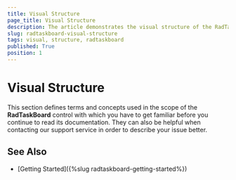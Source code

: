 ```yaml
---
title: Visual Structure
page_title: Visual Structure
description: The article demonstrates the visual structure of the RadTaskBoard.
slug: radtaskboard-visual-structure
tags: visual, structure, radtaskboard
published: True
position: 1
---
```


# Visual Structure

This section defines terms and concepts used in the scope of the __RadTaskBoard__ control with which you have to get familiar before you continue to read its documentation. They can also be helpful when contacting our support service in order to describe your issue better.

## See Also

* [Getting Started]({%slug radtaskboard-getting-started%})